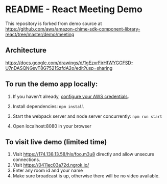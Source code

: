 # README - React Meeting Demo

This repository is forked from demo source at https://github.com/aws/amazon-chime-sdk-component-library-react/tree/master/demo/meeting

## Architecture
https://docs.google.com/drawings/d/1gEzxrFirHfWYGGFSD-U7nDASQNGsvT8G7521SzfdA2o/edit?usp=sharing

## To run the demo app locally:

1. If you haven't already, [configure your AWS credentials](https://docs.aws.amazon.com/cli/latest/userguide/cli-configure-quickstart.html).

4. Install dependencies: `npm install`

5. Start the webpack server and node server concurrently: `npm run start`

6. Open localhost:8080 in your browser

## To visit live demo (limited time)
1. Visit https://174.138.13.58/hls/foo.m3u8 directly and allow unsecure connections.
2. Visit https://0411ec03a72d.ngrok.io/
3. Enter any room id and your name
4. Make sure broadcast is up, otherwise there will be no video available.
